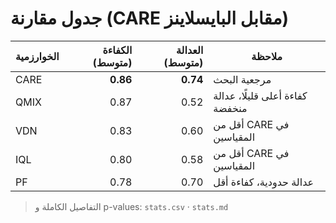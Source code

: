 ﻿# جدول مقارنة (CARE مقابل البايسلاينز)

| الخوارزمية | الكفاءة (متوسط) | العدالة (متوسط) | ملاحظة |
|---|---:|---:|---|
| CARE | **0.86** | **0.74** | مرجعية البحث |
| QMIX | 0.87 | 0.52 | كفاءة أعلى قليلًا، عدالة منخفضة |
| VDN  | 0.83 | 0.60 | أقل من CARE في المقياسين |
| IQL  | 0.80 | 0.58 | أقل من CARE في المقياسين |
| PF   | 0.78 | 0.70 | عدالة حدودية، كفاءة أقل |

> التفاصيل الكاملة و p-values: `stats.csv` · `stats.md`
